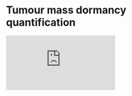# Tumour mass dormancy quantification

![alt text](https://github.com/secrierlab/tumourMassDormancy/PHATE_analysis/Figures/Figure1_top.pdf?raw=true)
